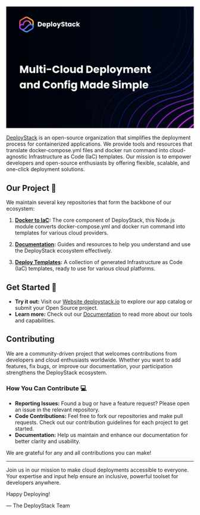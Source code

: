 <p align="center">
  <img src="/profile/deploystack-github-banner.webp" alt="DeployStack Mission">
</p>

[DeployStack](https://deploystack.io) is an open-source organization that simplifies the deployment process for containerized applications. We provide tools and resources that translate docker-compose.yml files and docker run command into cloud-agnostic Infrastructure as Code (IaC) templates. Our mission is to empower developers and open-source enthusiasts by offering flexible, scalable, and one-click deployment solutions.

## Our Project 🚀

We maintain several key repositories that form the backbone of our ecosystem:

1. **[Docker to IaC](https://github.com/deploystackio/docker-to-iac):** The core component of DeployStack, this Node.js module converts docker-compose.yml and docker run command into templates for various cloud providers.

2. **[Documentation](https://github.com/deploystackio/documentation):** Guides and resources to help you understand and use the DeployStack ecosystem effectively.

3. **[Deploy Templates](https://github.com/deploystackio/deploy-templates):** A collection of generated Infrastructure as Code (IaC) templates, ready to use for various cloud platforms.

## Get Started 🍿

- **Try it out:** Visit our [Website deploystack.io](https://deploystack.io) to explore our app catalog or submit your Open Source project.
- **Learn more:** Check out our [Documentation](https://deploystack.io/docs) to read more about our tools and capabilities.

## Contributing

We are a community-driven project that welcomes contributions from developers and cloud enthusiasts worldwide. Whether you want to add features, fix bugs, or improve our documentation, your participation strengthens the DeployStack ecosystem.

### How You Can Contribute 💻

- **Reporting Issues:** Found a bug or have a feature request? Please open an issue in the relevant repository.
- **Code Contributions:** Feel free to fork our repositories and make pull requests. Check out our contribution guidelines for each project to get started.
- **Documentation:** Help us maintain and enhance our documentation for better clarity and usability.

We are grateful for any and all contributions you can make!

---

Join us in our mission to make cloud deployments accessible to everyone. Your expertise and input help ensure an inclusive, powerful toolset for developers anywhere.

Happy Deploying!

— The DeployStack Team
